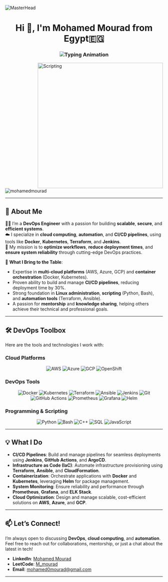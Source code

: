

![MasterHead](https://cdn.dribbble.com/userupload/7725814/file/original-ad34e5a3d587a8a90b6586de67710225.gif)
<h1 align="center">Hi 👋, I'm Mohamed Mourad from Egypt🇪🇬</h1>

<h3 align="center">
  <img src="https://readme-typing-svg.demolab.com?font=Fira+Code&pause=1000&color=00FF00&width=435&lines=DevOps+Engineer+%7C+Cloud+Enthusiast+%F0%9F%9A%80;Automation+Expert+%F0%9F%92%BB;Problem+Solver+%F0%9F%94%A7" alt="Typing Animation" />
</h3>
<img align="right" alt="Scripting" width="400" src="https://cdn.dribbble.com/userupload/7725640/file/original-a2b82ab8779ece4c49df3672f7753ccb.gif">

<p align="left"> <img src="https://komarev.com/ghpvc/?username=mohamedmourad&label=Profile%20views&color=0e75b6&style=flat" alt="mohamedmourad" /> </p>

---

## **🚀 About Me**  
👨‍💻 I’m a **DevOps Engineer** with a passion for building **scalable**, **secure**, and **efficient systems**.  
☁️ I specialize in **cloud computing**, **automation**, and **CI/CD pipelines**, using tools like **Docker**, **Kubernetes**, **Terraform**, and **Jenkins**.  
🚀 My mission is to **optimize workflows**, **reduce deployment times**, and **ensure system reliability** through cutting-edge DevOps practices.  

🔧 **What I Bring to the Table**:  
- Expertise in **multi-cloud platforms** (AWS, Azure, GCP) and **container orchestration** (Docker, Kubernetes).  
- Proven ability to build and manage **CI/CD pipelines**, reducing deployment time by 30%.  
- Strong foundation in **Linux administration**, **scripting** (Python, Bash), and **automation tools** (Terraform, Ansible).  
- A passion for **mentorship** and **knowledge sharing**, helping others achieve their technical and professional goals.    

---

## **🛠️ DevOps Toolbox**  
Here are the tools and technologies I work with:  

### **Cloud Platforms**  
<p align="center">
  <img src="https://img.shields.io/badge/AWS-232F3E?style=for-the-badge&logo=amazon-aws&logoColor=white" alt="AWS" />
  <img src="https://img.shields.io/badge/Azure-0089D6?style=for-the-badge&logo=microsoft-azure&logoColor=white" alt="Azure" />
  <img src="https://img.shields.io/badge/GCP-4285F4?style=for-the-badge&logo=google-cloud&logoColor=white" alt="GCP" />
  <img src="https://img.shields.io/badge/OpenShift-EE0000?style=for-the-badge&logo=red-hat-open-shift&logoColor=white" alt="OpenShift" />
</p>

### **DevOps Tools**  
<p align="center">
  <img src="https://img.shields.io/badge/Docker-2496ED?style=for-the-badge&logo=docker&logoColor=white" alt="Docker" />
  <img src="https://img.shields.io/badge/Kubernetes-326CE5?style=for-the-badge&logo=kubernetes&logoColor=white" alt="Kubernetes" />
  <img src="https://img.shields.io/badge/Terraform-7B42BC?style=for-the-badge&logo=terraform&logoColor=white" alt="Terraform" />
  <img src="https://img.shields.io/badge/Ansible-EE0000?style=for-the-badge&logo=ansible&logoColor=white" alt="Ansible" />
  <img src="https://img.shields.io/badge/Jenkins-D24939?style=for-the-badge&logo=jenkins&logoColor=white" alt="Jenkins" />
  <img src="https://img.shields.io/badge/Git-F05032?style=for-the-badge&logo=git&logoColor=white" alt="Git" />
  <img src="https://img.shields.io/badge/GitHub_Actions-2088FF?style=for-the-badge&logo=github-actions&logoColor=white" alt="GitHub Actions" />
  <img src="https://img.shields.io/badge/Prometheus-E6522C?style=for-the-badge&logo=prometheus&logoColor=white" alt="Prometheus" />
  <img src="https://img.shields.io/badge/Grafana-F46800?style=for-the-badge&logo=grafana&logoColor=white" alt="Grafana" />
  <img src="https://img.shields.io/badge/Helm-0F1689?style=for-the-badge&logo=helm&logoColor=white" alt="Helm" />
</p>

### **Programming & Scripting**  
<p align="center">
  <img src="https://img.shields.io/badge/Python-3776AB?style=for-the-badge&logo=python&logoColor=white" alt="Python" />
  <img src="https://img.shields.io/badge/Bash-4EAA25?style=for-the-badge&logo=gnu-bash&logoColor=white" alt="Bash" />
  <img src="https://img.shields.io/badge/C++-00599C?style=for-the-badge&logo=c%2B%2B&logoColor=white" alt="C++" />
  <img src="https://img.shields.io/badge/SQL-4479A1?style=for-the-badge&logo=mysql&logoColor=white" alt="SQL" />
  <img src="https://img.shields.io/badge/JavaScript-F7DF1E?style=for-the-badge&logo=javascript&logoColor=black" alt="JavaScript" />
</p>

---

## **💡 What I Do**  
- **CI/CD Pipelines**: Build and manage pipelines for seamless deployments using **Jenkins**, **GitHub Actions**, and **ArgoCD**.  
- **Infrastructure as Code (IaC)**: Automate infrastructure provisioning using **Terraform**, **Ansible**, and **CloudFormation**.  
- **Containerization**: Orchestrate applications with **Docker** and **Kubernetes**, leveraging **Helm** for package management.  
- **System Monitoring**: Ensure reliability and performance through **Prometheus**, **Grafana**, and **ELK Stack**.  
- **Cloud Optimization**: Design and manage scalable, cost-efficient solutions on **AWS**, **Azure**, and **GCP**.  

---

## **📫 Let’s Connect!**  
I’m always open to discussing **DevOps**, **cloud computing**, and **automation**. Feel free to reach out for collaborations, mentorship, or just a chat about the latest in tech!  

- **LinkedIn**: [Mohamed Mourad](https://www.linkedin.com/in/mohamed-0mourad/)  
- **LeetCode**: [M_mourad](https://leetcode.com/u/M_mourad/)  
- **Email**: mohamed0mourad@gmail.com  

---
